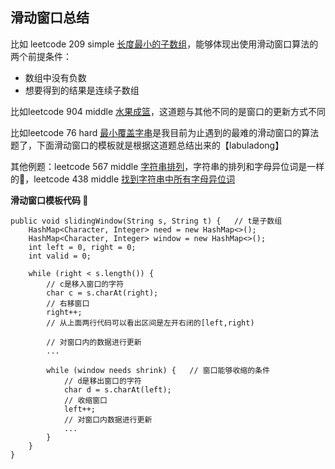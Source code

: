 ## 滑动窗口总结

比如 leetcode 209 simple [长度最小的子数组](https://leetcode.cn/problems/minimum-size-subarray-sum/)，能够体现出使用滑动窗口算法的两个前提条件：

- 数组中没有负数
- 想要得到的结果是连续子数组

比如leetcode 904 middle [水果成篮](https://leetcode.cn/problems/fruit-into-baskets/)，这道题与其他不同的是窗口的更新方式不同

比如leetcode 76 hard [最小覆盖字串](https://leetcode.cn/problems/minimum-window-substring/)是我目前为止遇到的最难的滑动窗口的算法题了，下面滑动窗口的模板就是根据这道题总结出来的【labuladong】

其他例题：leetcode 567 middle [字符串排列](https://leetcode.cn/problems/permutation-in-string/)，字符串的排列和字母异位词是一样的👀，leetcode 438 middle [找到字符串中所有字母异位词](https://leetcode.cn/problems/find-all-anagrams-in-a-string/)


**滑动窗口模板代码 🌈**

```
public void slidingWindow(String s, String t) {   // t是子数组
    HashMap<Character, Integer> need = new HashMap<>();
    HashMap<Character, Integer> window = new HashMap<>();
    int left = 0, right = 0;
    int valid = 0;
    
    while (right < s.length()) {
        // c是移入窗口的字符
        char c = s.charAt(right);
        // 右移窗口
        right++;    
        // 从上面两行代码可以看出区间是左开右闭的[left,right)
        
        // 对窗口内的数据进行更新
        ...
            
        while (window needs shrink) {   // 窗口能够收缩的条件
            // d是移出窗口的字符
            char d = s.charAt(left);
            // 收缩窗口
            left++;
            // 对窗口内数据进行更新
            ...
        }    
    }
}   
```